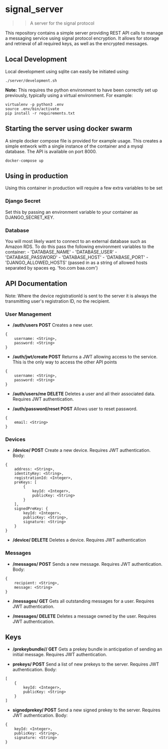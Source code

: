 # signal_server
>> A server for the signal protocol

This repository contains a simple server providing REST API calls to manage a messaging service using signal protocol encryption. It allows for storage and retrieval of all required keys, as well as the encrypted messages.

## Local Development
Local development using sqlite can easily be initiated using:
```
./server/development.sh
```

**Note:** This requires the python environment to have been correctly set up previously, typically using a virtual environment. For example:
```
virtualenv -p python3 .env
source .env/bin/activate
pip install -r requirements.txt
```

## Starting the server using docker swarm
A simple docker compose file is provided for example usage. This creates a simple entwork with a single instance of the container and a mysql database. The API is available on port 8000.
```
docker-compose up
```

## Using in production
Using this container in production will require a few extra variables to be set

### Django Secret
Set this by passing an environment variable to your container as DJANGO_SECRET_KEY.

### Database
You will most likely want to connect to an external database such as Amazon RDS. To do this pass the following environment variables to the container:
    - 'DATABASE_NAME'
    - 'DATABASE_USER'
    - 'DATABASE_PASSWORD'
    - 'DATABASE_HOST'
    - 'DATABASE_PORT'
    - 'DJANGO_ALLOWED_HOSTS' (passed in as a string of allowed hosts separated by spaces eg. 'foo.com baa.com')

## API Documentation

Note: Where the device registrationId is sent to the server it is always the transmitting user's registration ID, no the recipient.

### User Management

- **/auth/users POST**
Creates a new user.
```
{
    username: <String>,
    password: <String>
}
```

- **/auth/jwt/create POST**
Returns a JWT allowing access to the service. This is the only way to access the other API points
```
{
    username: <String>,
    password: <String>
}
```

- **/auth/users/me DELETE**
Deletes a user and all their associated data. Requires JWT authentication.

- **/auth/password/reset POST**
Allows user to reset password.
```
{
	email: <String>
}
```

### Devices

- **/device/<deviceRegistrationID> POST**
Create a new device. Requires JWT authentication.
Body:
```
{
	address: <String>,
	identityKey: <String>,
	registrationId: <Integer>,
	preKeys: [
		{
			keyId: <Integer>,
			publicKey: <String>
		}
	],
	signedPreKey: {
		keyId: <Integer>,
		publicKey: <String>,
		signature: <String>
	}
}
```

- **/device/<deviceRegistrationID> DELETE**
Deletes a device. Requires JWT authentication


### Messages

- **/messages/<deviceRegistrationID> POST**
Sends a new message. Requires JWT authentication.
Body:
```
{
	recipient: <String>,
	message: <String>
}
```

- **/messages/<deviceRegistrationID> GET**
Gets all outstanding messages for a user. Requires JWT authentication.

- **/messages/<deviceRegistrationID> DELETE**
Deletes a message owned by the user. Requires JWT authentication.

## Keys

- **/prekeybundle/<recipientUsername>/<deviceRegistrationID> GET**
Gets a prekey bundle in anticipation of sending an initial message. Requires JWT authentication.

- **prekeys/<deviceRegistrationID> POST**
Send a list of new prekeys to the server. Requires JWT authentication.
Body:
```
[
	{
		keyId: <Integer>,
		publicKey: <String>
	}
]
```

- **signedprekey/<deviceRegistrationID> POST**
Send a new signed prekey to the server. Requires JWT authentication.
Body:
```
{
	keyId: <Integer>,
	publicKey: <String>,
	signature: <String>
}
```


